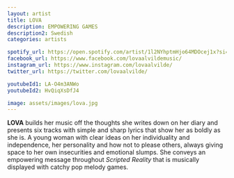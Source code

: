 ```yaml
---
layout: artist
title: LOVA
description: EMPOWERING GAMES
description2: Swedish
categories: artists

spotify_url: https://open.spotify.com/artist/1l2NYhptmHjo64MDOcej1x?si=46nS9jSISR-utGa6fJ7kvA
facebook_url: https://www.facebook.com/lovaalvildemusic/
instagram_url: https://www.instagram.com/lovaalvilde/
twitter_url: https://twitter.com/lovaalvilde/

youtubeId1: LA-O4m3ANWo
youtubeId2: HvQiqXsDfJ4

image: assets/images/lova.jpg
---
```


**LOVA** builds her music off the thoughts she writes down on her diary and presents six tracks with simple and sharp lyrics that show her as boldly as she is. A young woman with clear ideas on her individuality and independence, her personality and how not to please others, always giving space to her own insecurities and emotional slumps. She conveys an empowering message throughout *Scripted Reality* that is musically displayed with catchy pop melody games.
